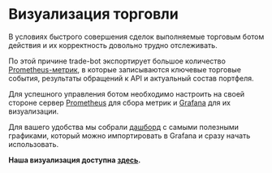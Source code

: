 # Визуализация торговли

В условиях быстрого совершения сделок выполняемые торговым ботом действия и 
их корректность довольно трудно отслеживать.

По этой причине trade-bot экспортирует большое количество 
[Prometheus-метрик](https://github.com/elkopass/BITA/tree/main/internal/metrics/metrics.go), 
в которые записываются ключевые торговые события, результаты обращений к API и
актуальный состав портфеля.

Для успешного управления ботом необходимо настроить на своей стороне сервер 
[Prometheus](https://prometheus.io/) для сбора метрик и 
[Grafana](https://grafana.com/) для их визуализации.

Для вашего удобства мы собрали 
[дашборд](https://github.com/elkopass/BITA/tree/main/.grafana/TradeBot.json) 
с самыми полезными графиками, который
можно импортировать в Grafana и сразу начать использовать.  

**Наша визуализация доступна [здесь](https://bita.somnoynadno.ru).**
